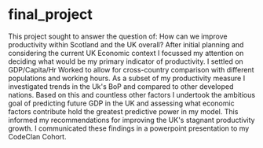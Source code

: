 # final_project

This project sought to answer the question of: How can we improve productivity
within Scotland and the UK overall? After initial planning and considering the current UK Economic context I focussed my attention on
deciding what would be my primary indicator of productivity. I settled on GDP/Capita/Hr Worked to allow for cross-country comparison
with different populations and working hours. As a subset of my productivity measure I investigated trends in the Uk's BoP and compared to other developed
nations. Based on this and countless other factors I undertook the ambitious goal of predicting future GDP in the UK and assessing what 
economic factors contribute hold the greatest predictive power in my model. This informed my recommendations for improving the UK's
stagnant productivity growth. I communicated these findings in a powerpoint presentation to my CodeClan Cohort. 


